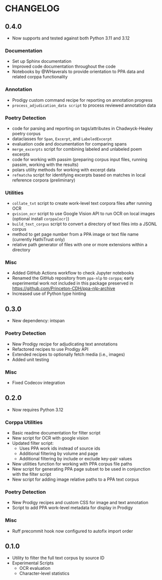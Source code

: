 # CHANGELOG

## 0.4.0
- Now supports and tested against both Python 3.11 and 3.12
### Documentation
- Set up Sphinx documentation
- Improved code documentation throughout the code
- Notebooks by @WHaverals to provide orientation to PPA data and related corppa functionality
### Annotation
- Prodigy custom command recipe for reporting on annotation progress
- `process_adjudication_data script` to process reviewed annotation data
### Poetry Detection
- code for parsing and reporting on tags/attributes in Chadwyck-Healey poetry corpus
- dataclasses for `Span`, `Excerpt`, and `LabeledExcerpt`
- evaluation code and documentation for comparing spans
- `merge_excerpts` script for combining labeled and unlabeled poem excerpts
- code for working with passim (preparing corpus input files, running passim, working with the results)
- polars utility methods for working with excerpt data
- `refmatcha` script for identifying excerpts based on matches in local reference corpora (preliminary)
### Utilities
- `collate_txt` script to create work-level text corpora files after running OCR
- `gvision_ocr` script to use Google Vision API to run OCR on local images (optional install `corppa[ocr]`)
- `build_text_corpus` script to convert a directory of text files into a JSONL corpus
- method to get page number from a PPA image or text file name (currently HathiTrust only)
- relative path generator of files with one or more extensions within a directory
### Misc
- Added GitHub Actions workflow to check Jupyter notebooks
- Renamed the GitHub repository from `ppa-nlp` to `corppa`; early experimental work not included
  in this package preserved in https://github.com/Princeton-CDH/ppa-nlp-archive
- Increased use of Python type hinting


## 0.3.0
- New dependency: intspan
### Poetry Detection
- New Prodigy recipe for adjudicating text annotations
- Refactored recipes to use Prodigy API
- Extended recipes to optionally fetch media (i.e., images)
- Added unit testing
### Misc
- Fixed Codecov integration

## 0.2.0
- Now requires Python 3.12
### Corppa Utilities
- Basic readme documentation for filter script
- New script for OCR with google vision
- Updated filter script:
  - Uses PPA work ids instead of source ids
  - Additional filtering by volume and page
  - Additional filtering by include or exclude key-pair values
- New utilities function for working with PPA corpus file paths
- New script for generating PPA page subset to be used in conjunction with the filter script
- New script for adding image relative paths to a PPA text corpus
### Poetry Detection
- New Prodigy recipes and custom CSS for image and text annotation
- Script to add PPA work-level metadata for display in Prodigy
### Misc
- Ruff precommit hook now configured to autofix import order


## 0.1.0
- Utility to filter the full text corpus by source ID
- Experimental Scripts
  - OCR evaluation
  - Character-level statistics
